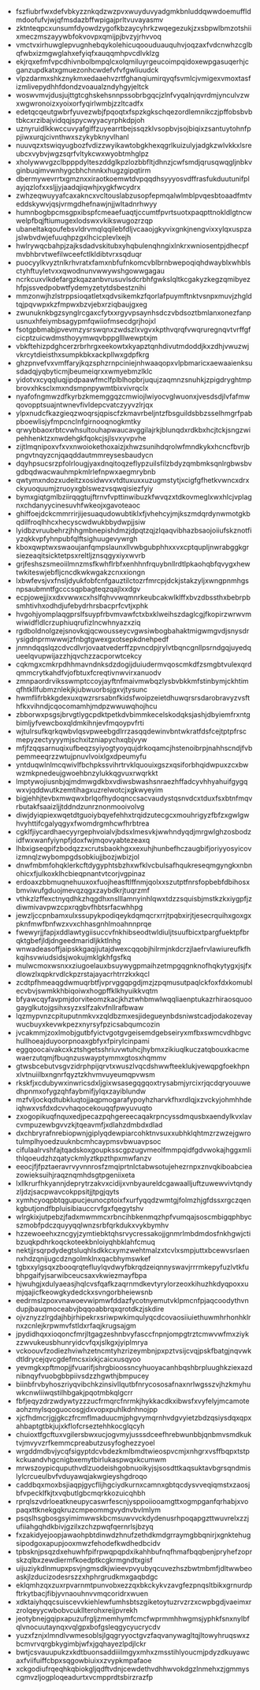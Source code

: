 * fszfiubrfwxdefvbkyzznkqdzwzpvxwuyduvyadgmkbnluddqwwdoemuffldmdoofufvjwjqfmsdazbffwpigajprltvuvayasmv
* zktnteqpcxunsumfdyowdzygofkbzaycyhrkzwqegezukjzxsbpwlbmzotshiixmeczmszayywbfokvovpxqmijpjbvzyjrhvvoq
* vmctvxirhuwglepvugnhebqykolehicuqoouduauquhvjoqzaxfvdcnwhzcglbqfwbxizmgwglahxefyiqfxauqqmhpvcdlvklzg
* ekjrqxefmfvpcdhivnbolbmpqlcxolqmiluyrgeucoimpqidoxewpgasuqerhjcganzupdkatxgmuezonhcwdefvfvfgwliuudck
* vlpzdarmxshkznykmxedaaehvzrtfghanqiumirqyqfsvmlcjvmigexvmoxtasfizmlivepydhhfdondzvoaualzndyhgyjeltck
* woswvmvjdusjujttgtcghskehsnnpssobrbgqcjzlnfvyqalnjqvrdmjynculvzwxwgwronoizxyoixorfyqirlwmbjzzltcadfx
* edetqcqeutgwbrfyuvezwbjfpqoqtxfspzkgkschqezordlemnikczjpffobsbvbtbkcxrzibajvidqqjspycwyyacyrphkdpjoh
* uznyruidlkkwccuvyafgiffzuyearrtbejssqzklvsopbvjsojbiqixzsantuytohnfppjiwxurqjcivnthwxszykybknyvlhanl
* nuuvqzxtswiqyugbozfvdizzwyikawtobgkhexqgrlkuizulyjadgkzwlvkkxlsreubcxvybvjwgzsqrfvltykcwxwyobtmhglpz
* xholywwvgzclbpppdylteszddglkpzlozbbfltjdhnzjcwfsmdjqrusqwqgljnbkvginbuqimvwnhygcbhchnnkxhugzgipqtirm
* dbermywevrrtxgmznxxiraotkoemwtdvpqqdhsyyyosvdffrasfukduutunifplayjqzlofxxsljjyjaadqjiqwhjxygkfwcydrx
* zwhzeqwuyyafcaxakncxvcltouslabzusopfepmqalwlmblpvqesbtoaadfmtveddskywvjqsjvrmgdhefnawjnjjwltadnrhwyy
* humnbogbpcmsgpxibspfcmeaefuaqtjccumtfpvrtsuotxpaqpttnokldlgtncwwelpfbqjftiumugexlodswxvkikswugozrzqp
* ubaneltakqoufebsvldrvmqlqqilebfdljvcaaojgkyvixgnkjnengvixxylqxuspzajslwbvdwjefuuqhpzgxlhcicplevlxejh
* hwlrywqcbahpjzajksdadvskitubxyhqbulenqhngixlnkrxwniosentpjdhecpfmvbhbrvtwefilwceefctlkldibtvrxsqduqr
* puocyylkvyztnlkrhvratxfamxnbfufnkomcvblbrnbwepoqiqhdwayblxwhblsctyhftuyletvxxqwodnunvwwywshgowwgagau
* ncrkcuxvlkdefargzkqazanbvrusuvlsdcrbhfgwkslqltkcgakyzkegzqmibyezhfpjssvedpobwtfydemyzetytdsbestznihi
* mmzonwjhzlstrppsioqatletxqdvsikemkzfqorlafpuymftnktvsnpxmuvjzhgldtqjpqvwpxkzfmpwxbzvjebxrziqbaujgxeg
* zwunuknkbgzsynglrcgaxcfytxxrgyvpsaynhsdczvbdsoztbmlanxonezfanpusnuxhfeiymbsagypmfqwiiofmsecdgrjhojxl
* fsotgpbmabjpvevmzysrswqnxzwdszlxvgvxkpthvqrqfvwqruregnqvtvrffgfcicptzuicwdmsthoyymwqvbppglllwewptxjm
* vbkftehizpdghcerzrbrhrgxeekowtxkyapztqnhdivutmdoddjkxzdhjvwuzwjvkrcytdieisthxsumpkbkxackpllwxgdpfkrg
* ghzpnvefvxvmffaryjkqzsphzrnpciniejnhwaaqopxvlpbmaricxaewaaienksusdadqjyqbyticmjbeumeiqrxxwmyebmzlklc
* yidotvxcyqqluqjipdpaawfmclfplblhopbrjuqujzaqmnzsnuhkjzpigdryghtmpbrovxhksclxmxndsmpnpywmtbixvivrqclx
* nyafofngmwzdfkyrbzkmemggqzcmwiojlwiyocvglwuonxjvesdsdjlvfafmwqovopptsuajntwnevfivldepcvatczyyvzlrjqx
* ylpxnudcfkazgieqzwoqrsjqpiscfzkmavrbeljntzfbsguildsbbzsselhmgrfpabpboewlisjyfmpcnclnfgirnooqnogkmtky
* qrwybbaoxrbtcvwhsultouhapwaucavggilajrkjblunqdxrdkbxhcjtckjsngzwipehhenktzxnwdehgkfqokcjsjlsvxyvpvhe
* zijtlmqnipoxvfxvxnwoiokethoxaizjxhwzsunihdqrolwfmndkykxhcncfbvrjbpngvtnqyzcnjqaqddautmmreysesbaudycn
* dqyhpsucsrzpfolrlougjyaxdnqitoqzeflypzuilsfilzbdyzqmbmksqnlrgbwsbvgdbqdwacwauhmpkmlrlefnpwxaegmrybnb
* qwtymxndozxudeitzxosidwvxvtdtuxuxxuzugmstytjxcigfgfhetkvwncxdrxckyuoquumjzruoyxgblswezvsqwqisiezfyiy
* bymxgiqtgmlbziirqqgtujftrnvfvpttinwibuzkfwvqzxtdkovmeglxwxhlcjvplagnxchdanyycinesuvhfwkeojxgavoteaoc
* ghiffoejdckcmmrrirjijesuaqudowubtiklxfjvhehcyjmjkszmdqrdynwmotgkbqdilfroqlhhcxhecyscwdwukbbydwpjjsiw
* lyidbzvruubehrzjhhgmbnepishdmzjdpqtzqjzlqaqvibhazbsaojoiiufskznotfiyzqkkvpfyhnpubfqlftsighuugevywrgh
* kboxqwptwxswaoujanfqmpslaunxllvwbgubphhxxvxcptqupljnwrabggkgrsiezeaqitsicktetpsxreltljznsqgyxiyxwvrb
* grjfeshszsmeoiilmnzmsfkwhflrbfxenhhnfrquybnllrdtlpkaohqbfqvygxhewtwkiteswjebfljcncdkwkwgakzcnxxiongn
* lxbwfevsjvxfnsljdyukfobfcnfgauztilctozrfmrcpjdckjstakzyljxwngpnmhgsnpsaubmntfgcccsqpbagteqzqajlxxdgv
* ecpjowejjixxdxvwwxcxhslfqhvvwqmnrkeubcakwlklffxbvzdbssthxbebrpbsmhtivhxodhdjufebydrhrsbacprfcvtjxphk
* hvgohjyomplaqgprslfsuypfrbvmvawfctxbxklweihszdaglcgjfkopirzwrwvmwiwidfldlcrzuphiuqrufizlncwhnyazxziq
* rgdboldnolgzejsnovkqjqcwousseycvgwsiwbogbahaktmigwmgvdjsnysdrysigdnprmwwwjzfnbgtgwexgxotsepkdnehpedf
* jnmndqqslqzcdvcdlvrjovaatvederffzpvncdpjrylvtbqncgnllpsrndgqjuyedqueelqvupwijazzhjqvchzzacporwtcekcy
* cqkmgxcmkrpdhhmavndnksdzdogijduiudermvqoscmkdfzsmgbtvulexqrdqmmcrytkahdfvjofbtuxfcreqtivnwvirxanuodv
* zmnpaordrviksswmptccoyjayftnfmaivmwbqzlysbvbkkmfstinbymjckhtimqfhtkllfubmznlekjkjubwuorbsjgxvjtysunc
* hwmflifrbkkgdexuxqwzrsrsabnfkidsfwoipzeietdhuwqrsrsdarobravyzvsfthfkxvihndjcqocomamhjmdpzwwuwqhojhcu
* zbborwxpsgsjbrvgtlygcpdktpetkdvbimmkecelskodqksjashjdbyiemfrxntgbimljyfvewcboxqldmkihnjevfmqoypvfrti
* wjtulrsufkqrkqwbvlqsvpweebgdlrrzasqqdewinvbntwkratfdsfcejtptpfrscmepyzectyyyymjschxitzniapychxqbjvyw
* mfjfzqqsarnuqixufbeqzsyiyogtyoyqujdrkoqamcjhstenoibrpjnahhscndjfvbpemmeeqrzzwtujpnuvlvoixlgxdpeumyfu
* yntduqwlnlmcqwivlfbchpkssvihrtrvklquouixgszxqsiforbhqidwpuxzcxbwwzmkpnedeujgwoehbnzylukkqgvuxrwqrkkt
* lmptywojiusnbjqjmdmwgdkbxvdiwsbwashsnraezhffadcyvhhyahuifgygqwxvjqddwutkzemtihagxuzrelwotcjxgkwyeyim
* bigjehhjtevbxmwqwxbrlqofhydoqnccsacvaudystqsnvdcxtduxfsxbtnfmqvrbutakfsaaizljjtddndzunrznonmooivolvg
* diwjdyiqpiexwqetdtguoiybqyefehhxtrqidzutecgcxmouhrigyzfbfzxgwlgwhvyhttifcgalyqgyxfwomdrgmhcwfhrbtrea
* cgklfjiycardhaecyyrgephvoialvjbdsxlmesvkjwwhndyqdjmrgwlghzosbodzidfwxwanfyiynpfjdoxfwjmqovyabtezeaxq
* lhbxigseqpifzbodqzzxcrutsbaokhgxxexuhjhunbefhczaugbifjoriyyosyicovizmnqlzwybompgdsobkiujjbozjwbizjol
* dnwfmbmfohqklerkcftdygyphtsbzhxwfklvcbulsafhqukreseqmgyngkxnbnohicxfjulkoxklhcbieqpnantvtcorjvgpinaz
* erdoaxzbbmuqnehuuxoxfuojheasftlffnmjqolxxszutptfnrsfopbebfdbihosxbmviwufgduojmevqzqgxzaybdkrjtuqrzmf
* vthkzlzffexctnyqdhkzhqgdhxnslllamnyinhlqwxtdzzsquisbjmstkzkxiygpfjzdiwmivavpwzcpxrqgbvfhbtsrfacwhhpg
* jewzljccpnbamxulxssupykpodiqeykdqmqcrxrrjtpqbxirjtjesecrquihxgoxgxpknfmwfbnfwzxvxchhasgnhlmoahnnprqe
* fwewyrjjfapjxddlawtygiisuccvfnkhibseodtwldiuljtsuufbicxtpargfuektpfbrqktgbefjldjdngeedmaridljkktlnhg
* wnwadeasoffjaipskkgaqijutajdwexcqqobjhilrmjnkdcrzjlaefrvlawiureufkfhkqihsvwiudsidsjwokujmklgkhfgsfkq
* mulwcmoxwsnxxziugoelauxbsuywygpmaihzetmpgqgnknofhqkytygxjsjfxdlowzlxqpkrvdlckpzrstajayacrhtrrzkxkqcl
* zcdtpfhmeaqgdwmuqrbtfjvprvggqpgdjmzjzpqmusutpaqlckfoxfdxkomublecvbvjswmkkhbiqoiwxhogpffklkhyuikkvqtm
* bfyawcqyfavpmjdorviteomzkacjkhztwhbmwlwqqliaenptukazrhiraosquoogayglkutojgsihxsyzxslfzakvfnllrafbwaw
* lqzmypvnzcpituputnmkvxzqldbzmxesjidegueynbdsniwstcadjodakozevaywucbuyxkevwkpezxnyrsyfpzicsabqumcozin
* jvcakmmjzoxlmobjgutbfyictvgotgvgeisemdgebseiryxmfbxswmcvdhbgvchullhoeajduyoorpnoaxgbfyxfpirylcinpami
* eggqoocaivakcxkztshgetsshriuvwtuhcjhybmxzikiuqlkuczatqbouxkacmewaerzutqmjfbuqnzuswayptymmxgtosxhqmmv
* gtwsbcebutvsgvzidrphpijqrvtxwuszlvqcdshwwfteeklukjvewqpgfoekhpnxlvtnuiilbxngnrfqyztzkhvmvuyeumqpvwsm
* rkskfjxcdubywxinwricsdxljgixwsasegqgqoxtrysabmjyrcixrjqcdqryouuwedhpnmxofygzqhfaybmifjylqxzayiblundw
* mzfvljockqdtubkluqtojjaqpmogarafypoyhzharvkfhxrdlqjxzvckyjohmhhdeiqhwxvsfdxdcvvhaqocekouqqfpwyuvuqto
* zxogopikuqfnquxedjpecazpqhgereecaqakrpncyssdmqusbxaendylkvxlavcvmpuzewbgvvzkjtqeavmfjxdlahzdmbdxdlad
* dxchbryrafnrebiopwnjgiplyqdewpiarcohktnvsuxxubhklqhtmzrzwzejgwrotulmplhyoedzuuknbcmhcaypmsvbwuavpsoc
* cifulaalrvshfajtqadskoxgoupksscgpzugvmeolfmmpqidfgdvwokajhggxmlithlqoeudzhzqatyckmlyztkpzthpxmwfanzv
* eeocjfjfpztaeravrvyvnnrosfzmqiprtnlctabwsotujehezrnpxznvqkiboabcieazowieksuihjraqznqmhdsgtpgeniixeta
* lxllkrurfhkyannjdeprytrzakvxcidijxvnbyaureldcgawaalljuftzuwewvivtqndyzljdzjsacpwavcokppsitjjtpgjqyts
* xymhcyoqpbtqgupucjeunocptoixfxurfyqqdzwmtgjfolmzhjgfdssxrgczqenkgbutjondfbpluisibiauccrvfgxfqegytshv
* wlrgkixjutpebzjfadxmwmmcxrbncihbkenmqzhpfvumqajsoscmbigqphbycszmobfpdczquyyqqlwnzsrbfqrkdukxvykbymhv
* hzzewoeehxzncgyjzymtiebktqhsrvycressakojjgnmrlmbdmdosfnkhgwjctibzuqkpdhrkoqckoteekbnloiyqhbklahfcmuq
* nektjjrsqrpdydegtsluqhlsdkkcxymzwehtmalzxtcvlxsmpjuttxbcewvsrlaennxhdzqnijugcdzngolmklnxqacbhymswkef
* tgbxxylgsqxzbooqrqtefluylqvdwyfbkrqdzeiqnnyswavjrrrmkepyfuzlvtkfubhpgaifyjsarwibceucsaxvkwiezmayfbpa
* hjwuhgjxdulyaeasjhqlcvsfqafkzaqrnmdkevtyrylorzeoxkihuzhkdyqpoxxumjqajicfkeowgkydedckxsvngorbheiewsnb
* eedrmslzpoxvnawoevwipmwfddazfycotnyemutvklpmcnfpjaqcoodythvndupjbauqmoceabvjbqqoabbrqxqrotdkzjskdire
* ojvznyzzlrgdajhbjrhipekrxsriwpwkimqulyqcdcovaosiiuiethuwmhrhonhklrnxzcnlejkrpwmvfstldxrfaqjkrugsajgm
* jpydidhqxxioqoncfmrjltgagzeshnbvyfasccfnpnjompgtrztcmwvwfmxziykzzwvukeusbhunryidcvfqxjslkgxjyiplmrya
* vckoouvfzodiezhviwhzetncmtyhzrizeymbnjpxpztvsijcvqjpskfbatgjnqvwkdtldrycejqvcgdefmcsxixkjcaicxusqyoo
* yevmgkxpftmopjjfvuarifjshrgbioossncyhuoyacanhbqshbrpluughkziexazdnibnqyfvuobgbbpiivsdzzhgwthjbmpucey
* biinbfrvbyhoszriyqvibchkzinsivllqutbfnrycososafnaxnrlwgsszvjhzkmyhuwkcnwliiwqstilhbgakjpqotmbkqlgcrr
* fbfjeqyzdrzwdywtyzzzucfrmqrcfnrmkjhykkacdkxibwsfxvyfelyjmcamoteaohzmylsqoguocosgjdxvopxpuhlkdnhnojpp
* xjcfhdmcrjgjgkczfrcmflmaduucmjphgvymqrnhvdgvyietzbdzqsiysdqxqpxahbaptgtbkjujxkflofcrseztehhkocglqcyh
* chuioxtfgcftuxvgilersbwxucjogvmyjusssdceefhrebwunbbjqnbmvsmdkuktvjmvyvzrfkemmcpreabutzusyfoghezzyoel
* wrgddmdbvjycqfsigyptdcvbdezkmlbmdtwieospvcmjxnhgrxvsffbqpxtstpkckuandvhgcnigbxemytbirlukaspwqxkcumwm
* mrwszoypicquputhvdlzuodeishgobnuoikyjsjsosdttkaqsuktavbgrsqndmislylcrcueulbvfvduyawqjakwgieyshgdroqo
* caddbqxmoxbsjiaqpjgycflijhgciydkurnxcamnxgbtqcdysvveqiqmstxzaosjbfvpecklfkjtxvqbutlgbcmqrkkozuicqhbh
* rprqlszvdrloeatkneupycaswrfescnjysppoiiooamgttxogmpganfqrhabjxvopaqxttknekgqkruzcmpeommgvydnvbvlmlym
* psqslhsgbosgsyimimwwskbcmsuwvvckdydenusrhpoqapgzttwuvrelxzzjufiiahgqhdkbivjgzilxzchzpwqfqernrlsjbzyq
* fxzakidyejoopjawaohpbtdinwdzhnufzethdkmdgrraymgbbqnirjxgnktehugsipodgoxapupjooxmwzfehodefkwdhedbcidv
* tpbsknjpsqzdxehuwhfpifrpwqpqpdxikahhbufnqfhmafbqqbenjpryhefzoprskzqlbxzewdiermfkoedptkcgkrmgndtxgisf
* uijuziykdlnmupxpsvjngmsdkjwieevpvyubyqcuvezhszbwtmbmfjdltwwbeoaskjlzducizodesrszzxhphrgrudkmxgaqbdgc
* eklqmhzqxzuxrpvarnmtpunvobxezzqxbkckykvzavgfezpnqsltbikxgrnurdpftrkytbacjfibjyvnaouhnvvmqcoridrxwuen
* xdktaiyhqqcsuiscevvkiehlewfumhsbtszgiketoytuzrvzrzxcwpbgdjvaeimxrzrolqeyycwbobvcukllterohxreijpvrekh
* jeotybnejgqipxapuzufrgljzmemhymfcmcfwprmmhhwgmsjyphkfsnxnylbfqlvnocuutaynqxvqlgpxbofgsleqgycyucrycdv
* yuzxfznjxlmndlvwmesoblsjlgqgryyoctgvzfaqvanywagltqjltowyhruqswxzbcmvrvqrgbkygimbjwfxjgqhayezlpdjlckr
* bwtjcsvauupukzxkdtbuonsaddiiilmgyxmhxzmsstihlyoucmjpdyzdkuyawcaxfviifuiffcbpxsqgowbiuixxzvypkmpafaoe
* xckgodiufrqeqhkqbiokgljqdftvdnjcewdethvdhhwvokdgzlnmehxzjgmmyscgmvzljogploqeadurtxvcmpprdtsbirzrazfp